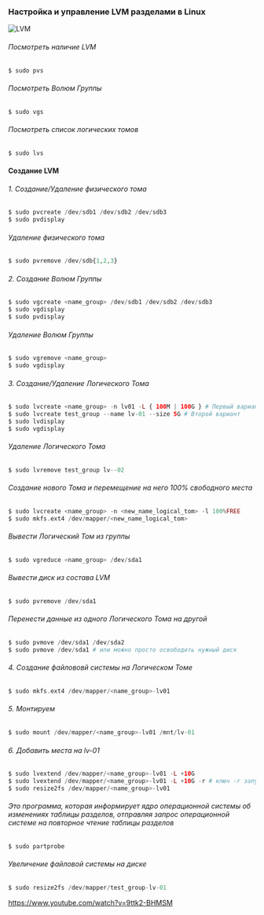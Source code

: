 ### Настройка и управление LVM разделами в Linux

![LVM](https://github.com/user-attachments/assets/f25b220b-7585-449b-b6a6-b2cce02bf425)

######  Посмотреть наличие LVM
```php
$ sudo pvs
```

######  Посмотреть Волюм Группы
```php
$ sudo vgs
```

######  Посмотреть список логических томов
```php
$ sudo lvs
```

#### Создание LVM

###### 1. Создание/Удаление физического тома
```php
$ sudo pvcreate /dev/sdb1 /dev/sdb2 /dev/sdb3
$ sudo pvdisplay
```
###### Удаление физического тома
```php
$ sudo pvremove /dev/sdb{1,2,3}
```

###### 2. Создание Волюм Группы
```php
$ sudo vgcreate <name_group> /dev/sdb1 /dev/sdb2 /dev/sdb3
$ sudo vgdisplay
$ sudo pvdisplay
```

###### Удаление Волюм Группы
```php
$ sudo vgremove <name_group>  
$ sudo vgdisplay
```

###### 3. Создание/Удаление Логического Тома
```php
$ sudo lvcreate <name_group> -n lv01 -L { 100M | 100G } # Первый вариант
$ sudo lvcreate test_group --name lv-01 --size 5G # Второй вариант
$ sudo lvdisplay
$ sudo vgdisplay
```

###### Удаление Логического Тома
```php
$ sudo lvremove test_group lv--02
```

###### Создание нового Тома и перемещение на него 100% свободного места
```php
$ sudo lvcreate <name_group> -n <new_name_logical_tom> -l 100%FREE
$ sudo mkfs.ext4 /dev/mapper/<new_name_logical_tom>
```

###### Вывести Логический Том из группы
```php
$ sudo vgreduce <name_group> /dev/sda1
```

###### Вывести диск из состава LVM
```php
$ sudo pvremove /dev/sda1
```

###### Перенести данные из одного Логического Тома на другой
```php
$ sudo pvmove /dev/sda1 /dev/sda2  
$ sudo pvmove /dev/sda1 # или можно просто освободить нужный диск
```

###### 4. Создание файлововй системы на Логическом Томе
```php
$ sudo mkfs.ext4 /dev/mapper/<name_group>-lv01
```

###### 5. Монтируем
```php
$ sudo mount /dev/mapper/<name_group>-lv01 /mnt/lv-01 
```

###### 6. Добавить места на lv-01
```php
$ sudo lvextend /dev/mapper/<name_group>-lv01 -L +10G  
$ sudo lvextend /dev/mapper/<name_group>-lv01 -L +10G -r # ключ -r запускает resize2fs  
$ sudo resize2fs /dev/mapper/<name_group>-lv01
```


###### Это программа, которая информирует ядро операционной системы об изменениях таблицы разделов, отправляя запрос операционной системе на повторное чтение таблицы разделов
```php
$ sudo partprobe
```

###### Увеличение файловой системы на диске
```php
$ sudo resize2fs /dev/mapper/test_group-lv-01
```

https://www.youtube.com/watch?v=9ttk2-BHMSM
